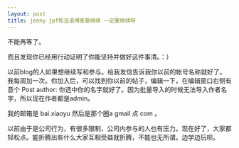 ```yaml
---
layout: post
title: jenny jpf和法语博客要继续 一定要继续呀
---
```


不能再等了。

而且发现你已经用行动证明了你能坚持并做好这件事清。：）

以前blog的人如果想继续写和参与。给我发信告诉我你以前的帐号名称就好了。我每周加一次。你加入后，可以找到你以前的帖子，编辑一下，在编辑窗口右侧有意个 Post author: 你选中你的名字就好了。因为批量导入的时候无法导入作者名字，所以现在作者都是admin。

我的邮箱是 bai.xiaoyu 然后是那个圈a gmail 点 com 。

以前由于是公司行为，有很多限制，公司内参与的人也有压力。现在好了，大家都轻松点。能折腾出些什么大家互相受益就折腾，不能也无所谓。边学边玩呗。
